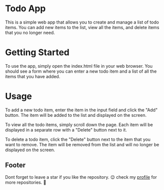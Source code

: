 # Todo App

This is a simple web app that allows you to create and manage a list of todo items. You can add new items to the list, view all the items, and delete items that you no longer need.

# Getting Started

To use the app, simply open the index.html file in your web browser. You should see a form where you can enter a new todo item and a list of all the items that you have added.

# Usage

To add a new todo item, enter the item in the input field and click the "Add" button. The item will be added to the list and displayed on the screen.

To view all the todo items, simply scroll down the page. Each item will be displayed in a separate row with a "Delete" button next to it.

To delete a todo item, click the "Delete" button next to the item that you want to remove. The item will be removed from the list and will no longer be displayed on the screen.

## Footer

Dont forget to leave a star if you like the repository. 😉
check my [profile](https://github.com/AdhamMagdyA) for more repositories. 🤩

